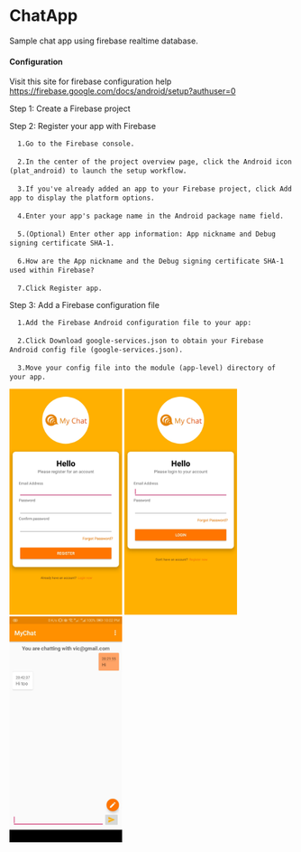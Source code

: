 # ChatApp
Sample chat app using firebase realtime database.

#### Configuration

Visit this site for firebase configuration help https://firebase.google.com/docs/android/setup?authuser=0

Step 1: Create a Firebase project

Step 2: Register your app with Firebase

      1.Go to the Firebase console.

      2.In the center of the project overview page, click the Android icon (plat_android) to launch the setup workflow.

      3.If you've already added an app to your Firebase project, click Add app to display the platform options.

      4.Enter your app's package name in the Android package name field.

      5.(Optional) Enter other app information: App nickname and Debug signing certificate SHA-1.

      6.How are the App nickname and the Debug signing certificate SHA-1 used within Firebase?

      7.Click Register app.

Step 3: Add a Firebase configuration file

      1.Add the Firebase Android configuration file to your app:

      2.Click Download google-services.json to obtain your Firebase Android config file (google-services.json).

      3.Move your config file into the module (app-level) directory of your app.
      
    
<img src="https://github.com/ngangavic/ChatApp/blob/master/Screenshot_20200703-220234.jpg" width="200" height="400" /> <img src="https://github.com/ngangavic/ChatApp/blob/master/Screenshot_20200703-220228.jpg" width="200" height="400" /> <img src="https://github.com/ngangavic/ChatApp/blob/master/Screenshot_20200703-220205.jpg" width="200" height="400" />
